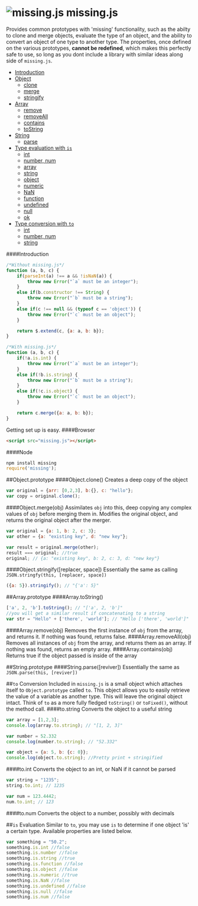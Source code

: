 ![missing.js](https://s3.amazonaws.com/missing.js/missing.png "missing.js") missing.js
=========
Provides common prototypes with 'missing' functionality, such as the abilty to clone and merge objects, 
evaluate the type of an object, and the ability to convert an object of one type to another type. The properties,
once defined on the various prototypes, **cannot be redefined**, which makes this perfectly safe to use, so long 
as you dont include a library with similar ideas along side of `missing.js`.

- [Introduction](#introduction)
- [Object](#objectprototype)
 	- [clone](#objectclone)
 	- [merge](#objectmerge)
 	- [stringify](#objectstringify)
- [Array](#arrayprototype)
	- [remove](#arrayremove)
	- [removeAll](#arrayremoveall)
	- [contains](#arraycontains)
	- [toString](#arraytostring)
- [String](#stringprototype)
 	- [parse](#stringparse)
- [Type evaluation with `is`](#type-evaluation-with-is)
	- [int](#is-evaluation)
	- [number, num](#is-evaluation)
	- [array](#is-evaluation)
	- [string](#is-evaluation)
	- [object](#is-evaluation)
	- [numeric](#is-evaluation)
	- [NaN](#is-evaluation)
	- [function](#is-evaluation)
	- [undefined](#is-evaluation)
	- [null](#is-evaluation)
	- [ok](#is-evaluation)
- [Type conversion with `to`](#type-conversion-with-to)
 	- [int](#toint)
 	- [number, num](#tonumber)
 	- [string](#tostring)

####Introduction
```js
/*Without missing.js*/
function (a, b, c) {
	if(parseInt(a) !== a && !isNaN(a)) {
		throw new Error("`a` must be an integer");
	}
	else if(b.constructor !== String) {
		throw new Error("`b` must be a string");
	}
	else if(c !== null && (typeof c == 'object')) {
		throw new Error("`c` must be an object");
	}

	return $.extend(c, {a: a, b: b});
}

/*With missing.js*/
function (a, b, c) {
	if(!a.is.int) {
		throw new Error("`a` must be an integer");
	}
	else if(!b.is.string) {
		throw new Error("`b` must be a string");
	}
	else if(!c.is.object) {
		throw new Error("`c` must be an object");
	}

	return c.merge({a: a, b: b});
}
```
Getting set up is easy.
####Browser
```html
<script src="missing.js"></script>
```
####Node
```js
npm install missing
require('missing');
```

##Object.prototype
####Object.clone()
Creates a deep copy of the object
```js
var original = {arr: [0,2,3], b:{}, c: "hello"};
var copy = original.clone();
```
####Object.merge(obj)
Assimilates `obj` into this, deep copying any complex values of `obj` before merging them in.
Modifies the original object, and returns the original object after the merger.
```js
var original = {a: 1, b: 2, c: 3};
var other = {a: "existing key", d: "new key"};

var result = original.merge(other);
result === original; //true
original; // {a: "existing key", b: 2, c: 3, d: "new key"}
```

####Object.stringify([replacer, space])
Essentially the same as calling `JSON.stringfy(this, [replacer, space])`
```js
({a: 5}).stringify(); // "{'a': 5}"
```

##Array.prototype
####Array.toString()
```js
['a', 2, 'b'].toString(); // "['a', 2, 'b']"
//you will get a similar result if concatenating to a string
var str = "Hello" + ['there', 'world']; // "Hello ['there', 'world']"
```
####Array.remove(obj)
Removes the first instance of `obj` from the array, and returns it. If nothing was found, returns false.
####Array.removeAll(obj)
Removes all instances of `obj` from the array, and returns them as an array. If nothing was found, returns an empty array.
####Array.contains(obj)
Returns true if the object passed is inside of the array

##String.prototype 
####String.parse([reviver])
Essentially the same as `JSON.parse(this, [reviver])`

##`to` Conversion
Included in `missing.js` is a small object which attaches itself to `Object.prototype` called `to`.
This object allows you to easily retrieve the value of a variable as another type. This will leave the original
object intact. Think of `to` as a more fully fledged `toString()` or `toFixed()`, without the method call.
####to.string
Converts the object to a useful string
```js
var array = [1,2,3];
console.log(array.to.string); // "[1, 2, 3]"

var number = 52.332
console.log(number.to.string); // "52.332"

var object = {a: 5, b: {c: 0}};
console.log(object.to.string); //Pretty print + stringified
```
####to.int
Converts the object to an int, or NaN if it cannot be parsed
```js
var string = "1235";
string.to.int; // 1235

var num = 123.4442;
num.to.int; // 123
```
####to.num
Converts the object to a number, possibly with decimals

##`is` Evaluation
Similar to `to`, you may use `is` to determine if one object 'is' a certain type.
Available properties are listed below.
```js
var something = "50.2";
something.is.int //false		
something.is.number //false
something.is.string //true
something.is.function //false
something.is.object //false
something.is.numeric //true
something.is.NaN //false
something.is.undefined //false
something.is.null //false
something.is.num //false
```
